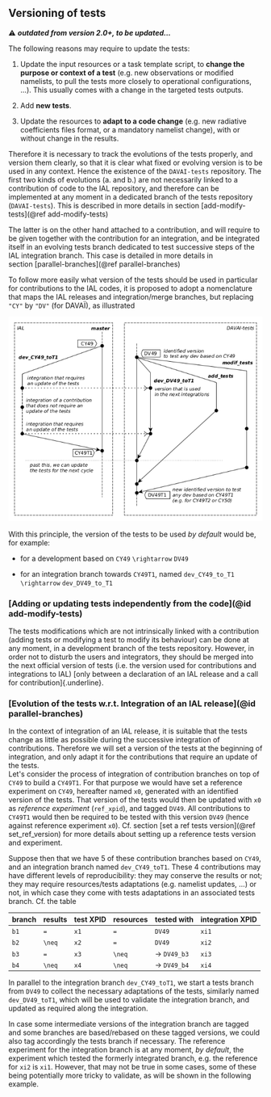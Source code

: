 ## Versioning of tests

:warning: _**outdated from version 2.0+, to be updated...**_

The following reasons may require to update the tests:

1. Update the input resources or a task template script, to **change the purpose or context of a test** (e.g. new observations or
    modified namelists, to pull the tests more closely to operational configurations, \...). This usually comes with a change in the targeted tests outputs.

2.  Add **new tests**.

3.  Update the resources to **adapt to a code change** (e.g. new radiative coefficients files format, or a mandatory namelist change), with or without change in the results.

Therefore it is necessary to track the evolutions of the tests properly, and version them clearly, so that it is clear what fixed or evolving
version is to be used in any context. Hence the existence of the `DAVAI-tests` repository.
The first two kinds of evolutions (a. and b.) are not necessarily linked to a contribution of code to the IAL repository, and therefore can be
implemented at any moment in a dedicated branch of the tests repository (`DAVAI-tests`). This is described in more details in
section [add-modify-tests](@ref add-modify-tests)

The latter is on the other hand attached to a contribution, and will
require to be given together with the contribution for an integration,
and be integrated itself in an evolving tests branch dedicated to test
successive steps of the IAL integration branch. This case is detailed in
more details in
section [parallel-branches](@ref parallel-branches) 

To follow more easily what version of the tests should be used in
particular for contributions to the IAL codes, it is proposed to adopt a
nomenclature that maps the IAL releases and integration/merge branches,
but replacing `"CY"` by `"DV"` (for DAVAÏ), as illustrated 

![](assets/tests_versioning.png)

With this principle, the version of the tests to be used *by default* would be, for example:

- for a development based on `CY49` ``\rightarrow`` `DV49`

- for an integration branch towards `CY49T1`, named `dev_CY49_to_T1` ``\rightarrow`` `dev_DV49_to_T1`

### [Adding or updating tests independently from the code](@id add-modify-tests) 

The tests modifications which are not intrinsically linked with a
contribution (adding tests or modifying a test to modify its behaviour)
can be done at any moment, in a development branch of the tests
repository. However, in order not to disturb the users and integrators,
they should be merged into the next official version of tests (i.e. the
version used for contributions and integrations to IAL) [only between a
declaration of an IAL release and a call for contribution]{.underline}.

### [Evolution of the tests w.r.t. Integration of an IAL release](@id parallel-branches)

In the context of integration of an IAL release, it is suitable that the
tests change as little as possible during the successive integration of
contributions. Therefore we will set a version of the tests at the
beginning of integration, and only adapt it for the contributions that
require an update of the tests.\
Let's consider the process of integration of contribution branches on
top of `CY49` to build a `CY49T1`. For that purpose we would have set a
reference experiment on `CY49`, hereafter named `x0`, generated with an
identified version of the tests. That version of the tests would then be
updated with `x0` as *reference experiment* (`ref_xpid`), and tagged
`DV49`. All contributions to `CY49T1` would then be required to be
tested with this version `DV49` (hence against reference experiment
`x0`). Cf.
section [set a ref tests version](@ref set_ref_version) for more details about setting up a reference tests version and experiment.

Suppose then that we have 5 of these contribution branches based on `CY49`, and an integration branch named `dev_CY49_toT1`. These 4
contributions may have different levels of reproducibility: they may conserve the results or not; they may require resources/tests
adaptations (e.g. namelist updates, \...) or not, in which case they come with tests adaptations in an associated tests branch. Cf. the table


branch |   results |   test XPID  |   resources |  tested with               |  integration XPID
:--    | :--       | :--          | :--         | :--                        | :--
`b1`  |    ``=``     |  `x1`        |    ``=``      |  `DV49`                    | `xi1`
`b2` |   ``\neq``    |  `x2`        |    ``=``     |  `DV49`                    | `xi2`
`b3` |     ``=``     |  `x3`        |  ``\neq``     |  $\rightarrow$ `DV49_b3`   | `xi3`
`b4` |    ``\neq``   |   `x4`       |   ``\neq``    |   $\rightarrow$ `DV49_b4`  | `xi4`

In parallel to the integration branch `dev_CY49_toT1`, we start a tests branch from `DV49` to collect the necessary adaptations of the tests,
similarly named `dev_DV49_toT1`, which will be used to validate the integration branch, and updated as required along the integration.

In case some intermediate versions of the integration branch are tagged and some branches are based/rebased on these tagged versions, we could
also tag accordingly the tests branch if necessary.  The reference experiment for the integration branch is at any moment,
*by default*, the experiment which tested the formerly integrated branch, e.g. the reference for `xi2` is `xi1`. However, that may not be
true in some cases, some of these being potentially more tricky to validate, as will be shown in the following example.

